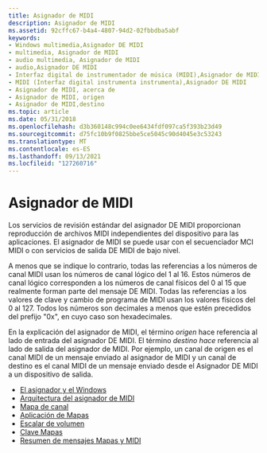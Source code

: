 ```yaml
---
title: Asignador de MIDI
description: Asignador de MIDI
ms.assetid: 92cffc67-b4a4-4807-94d2-02fbbdba5abf
keywords:
- Windows multimedia,Asignador DE MIDI
- multimedia, Asignador de MIDI
- audio multimedia, Asignador de MIDI
- audio,Asignador DE MIDI
- Interfaz digital de instrumentador de música (MIDI),Asignador de MIDI
- MIDI (Interfaz digital instrumenta instrumenta),Asignador DE MIDI
- Asignador de MIDI, acerca de
- Asignador de MIDI, origen
- Asignador de MIDI,destino
ms.topic: article
ms.date: 05/31/2018
ms.openlocfilehash: d3b360148c994c0ee6434fdf097ca5f393b23d49
ms.sourcegitcommit: d75fc10b9f0825bbe5ce5045c90d4045e3c53243
ms.translationtype: MT
ms.contentlocale: es-ES
ms.lasthandoff: 09/13/2021
ms.locfileid: "127260716"
---
```

# <a name="the-midi-mapper"></a>Asignador de MIDI

Los servicios de revisión estándar del asignador DE MIDI proporcionan reproducción de archivos MIDI independientes del dispositivo para las aplicaciones. El asignador de MIDI se puede usar con el secuenciador MCI MIDI o con servicios de salida DE MIDI de bajo nivel.

A menos que se indique lo contrario, todas las referencias a los números de canal MIDI usan los números de canal lógico del 1 al 16. Estos números de canal lógico corresponden a los números de canal físicos del 0 al 15 que realmente forman parte del mensaje DE MIDI. Todas las referencias a los valores de clave y cambio de programa de MIDI usan los valores físicos del 0 al 127. Todos los números son decimales a menos que estén precedidos del prefijo "0x", en cuyo caso son hexadecimales.

En la explicación del asignador de MIDI, el término *origen* hace referencia al lado de entrada del asignador DE MIDI. El término *destino hace* referencia al lado de salida del asignador de MIDI. Por ejemplo, un canal de origen es el canal MIDI de un mensaje enviado al asignador de MIDI y un canal de destino es el canal MIDI de un mensaje enviado desde el Asignador DE MIDI a un dispositivo de salida.

-   [El asignador y el Windows](the-midi-mapper-and-windows.md)
-   [Arquitectura del asignador de MIDI](the-midi-mapper-architecture.md)
-   [Mapa de canal](the-channel-map.md)
-   [Aplicación de Mapas](patch-maps.md)
-   [Escalar de volumen](the-volume-scalar.md)
-   [Clave Mapas](key-maps.md)
-   [Resumen de mensajes Mapas y MIDI](summary-of-maps-and-midi-messages.md)

 

 




